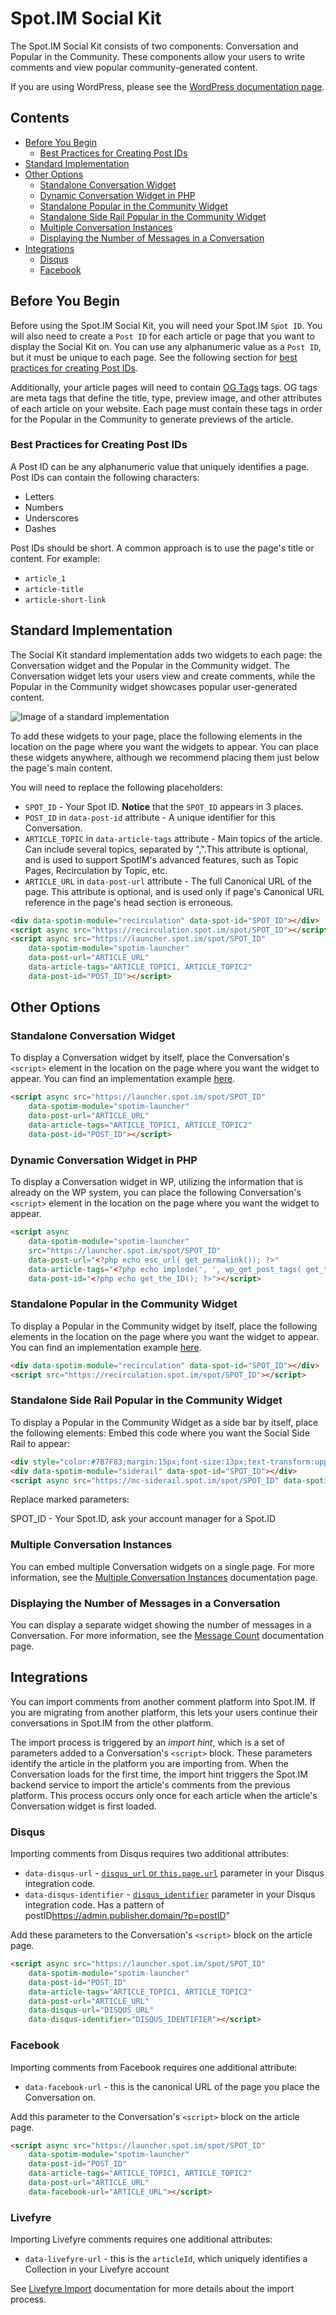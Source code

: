 # Spot.IM Social Kit

The Spot.IM Social Kit consists of two components: Conversation and Popular in the Community. These components allow your users to write comments and view popular community-generated content.

If you are using WordPress, please see the [WordPress documentation page](../wordpress/README.md).

## Contents

  - [Before You Begin](#before-you-begin)
    - [Best Practices for Creating Post IDs](#best-practices-for-creating-post-ids)
  - [Standard Implementation](#standard-implementation)
  - [Other Options](#other-options)
    - [Standalone Conversation Widget](#standalone-conversation-widget)
    - [Dynamic Conversation Widget in PHP](#dynamic-conversation-widget-in-php)
    - [Standalone Popular in the Community Widget](#standalone-popular-in-the-community-widget)
    - [Standalone Side Rail Popular in the Community Widget](#standalone-side-rail-popular-in-the-community-widget)
    - [Multiple Conversation Instances](#multiple-conversation-instances)
    - [Displaying the Number of Messages in a Conversation](#displaying-the-number-of-messages-in-a-conversation)
  - [Integrations](#integrations)
    - [Disqus](#disqus)
    - [Facebook](#facebook)

## Before You Begin

Before using the Spot.IM Social Kit, you will need your Spot.IM `Spot ID`. You will also need to create a `Post ID` for each article or page that you want to display the Social Kit on. You can use any alphanumeric value as a `Post ID`, but it must be unique to each page. See the following section for [best practices for creating Post IDs](#best-practices-for-creating-post-ids).

Additionally, your article pages will need to contain [OG Tags](https://blog.kissmetrics.com/open-graph-meta-tags/) tags. OG tags are meta tags that define the title, type, preview image, and other attributes of each article on your website. Each page must contain these tags in order for the Popular in the Community to generate previews of the article.

### Best Practices for Creating Post IDs

A Post ID can be any alphanumeric value that uniquely identifies a page. Post IDs can contain the following characters:

- Letters
- Numbers
- Underscores
- Dashes

Post IDs should be short. A common approach is to use the page's title or content. For example:

- `article_1`
- `article-title`
- `article-short-link`

## Standard Implementation

The Social Kit standard implementation adds two widgets to each page: the Conversation widget and the Popular in the Community widget. The Conversation widget lets your users view and create comments, while the Popular in the Community widget showcases popular user-generated content.

![Image of a standard implementation](social-kit.png)

To add these widgets to your page, place the following elements in the location on the page where you want the widgets to appear. You can place these widgets anywhere, although we recommend placing them just below the page's main content.

You will need to replace the following placeholders:
- `SPOT_ID` - Your Spot ID. **Notice** that the `SPOT_ID` appears in 3 places.
- `POST_ID` in `data-post-id` attribute - A unique identifier for this Conversation.
- `ARTICLE_TOPIC` in `data-article-tags` attribute - Main topics of the article. Can include several topics, separated by ",".This attribute is optional, and is used to support SpotIM's advanced features, such as Topic Pages, Recirculation by Topic, etc.
- `ARTICLE_URL` in `data-post-url` attribute - The full Canonical URL of the page. This attribute is optional, and is used only if page's Canonical URL reference in the page's head section is erroneous.

```html
<div data-spotim-module="recirculation" data-spot-id="SPOT_ID"></div>
<script async src="https://recirculation.spot.im/spot/SPOT_ID"></script>
<script async src="https://launcher.spot.im/spot/SPOT_ID"
    data-spotim-module="spotim-launcher"
    data-post-url="ARTICLE_URL"
    data-article-tags="ARTICLE_TOPIC1, ARTICLE_TOPIC2"    
    data-post-id="POST_ID"></script>
```

## Other Options

### Standalone Conversation Widget

To display a Conversation widget by itself, place the Conversation's `<script>` element in the location on the page where you want the widget to appear. You can find an implementation example [here](conversation-example.html).

```html
<script async src="https://launcher.spot.im/spot/SPOT_ID"
    data-spotim-module="spotim-launcher"
    data-post-url="ARTICLE_URL"
    data-article-tags="ARTICLE_TOPIC1, ARTICLE_TOPIC2"    
    data-post-id="POST_ID"></script>
```

### Dynamic Conversation Widget in PHP

To display a Conversation widget in WP, utilizing the information that is already on the WP system, you can place the following Conversation's `<script>` element in the location on the page where you want the widget to appear.

```html
<script async
    data-spotim-module="spotim-launcher"
    src="https://launcher.spot.im/spot/SPOT_ID"
    data-post-url="<?php echo esc_url( get_permalink()); ?>"
    data-article-tags="<?php echo implode(', ', wp_get_post_tags( get_the_ID(), array( 'fields' => 'names' ) )); ?>"    
    data-post-id="<?php echo get_the_ID(); ?>"></script>
```

### Standalone Popular in the Community Widget

To display a Popular in the Community widget by itself, place the following elements in the location on the page where you want the widget to appear. You can find an implementation example [here](popular-in-the-community-example.html).

```html
<div data-spotim-module="recirculation" data-spot-id="SPOT_ID"></div>
<script src="https://recirculation.spot.im/spot/SPOT_ID"></script>
```

### Standalone Side Rail Popular in the Community Widget
To display a Popular in the Community Widget as a side bar by itself, place the following elements:
Embed this code where you want the Social Side Rail to appear:

```html
<div style="color:#7B7F83;margin:15px;font-size:13px;text-transform:uppercase;">Popular in the Community</div>
<div data-spotim-module="siderail" data-spot-id="SPOT_ID"></div>
<script async src="https://mc-siderail.spot.im/spot/SPOT_ID" data-spotim-script="siderail"></script>
```

Replace marked parameters:

SPOT_ID - Your Spot.ID, ask your account manager for a Spot.ID

### Multiple Conversation Instances

You can embed multiple Conversation widgets on a single page. For more information, see the [Multiple Conversation Instances](../multiple-conversation-instances/README.md) documentation page.

### Displaying the Number of Messages in a Conversation

You can display a separate widget showing the number of messages in a Conversation. For more information, see the [Message Count](../comments-count/README.md) documentation page.

## Integrations

You can import comments from another comment platform into Spot.IM. If you are migrating from another platform, this lets your users continue their conversations in Spot.IM from the other platform.

The import process is triggered by an _import hint_, which is a set of parameters added to a Conversation's `<script>` block. These parameters identify the article in the platform you are importing from. When the Conversation loads for the first time, the import hint triggers the Spot.IM backend service to import the article's comments from the previous platform. This process occurs only once for each article when the article's Conversation widget is first loaded.

### Disqus

Importing comments from Disqus requires two additional attributes:

- `data-disqus-url` - [`disqus_url` or `this.page.url`](https://help.disqus.com/customer/portal/articles/472098-javascript-configuration-variables#thispageurl) parameter in your Disqus integration code.
- `data-disqus-identifier` - [`disqus_identifier`](https://help.disqus.com/customer/portal/articles/472099-what-is-a-disqus-identifier-) parameter in your Disqus integration code. Has a pattern of postID<whitespace>https://admin.publisher.domain/?p=postID"

Add these parameters to the Conversation's `<script>` block on the article page.

```html
<script async src="https://launcher.spot.im/spot/SPOT_ID"
    data-spotim-module="spotim-launcher"
    data-post-id="POST_ID"
    data-article-tags="ARTICLE_TOPIC1, ARTICLE_TOPIC2"
    data-post-url="ARTICLE_URL"
    data-disqus-url="DISQUS_URL"
    data-disqus-identifier="DISQUS_IDENTIFIER"></script>
```

### Facebook

Importing comments from Facebook requires one additional attribute:

- `data-facebook-url` - this is the canonical URL of the page you place the Conversation on.

Add this parameter to the Conversation's `<script>` block on the article page.

```html
<script async src="https://launcher.spot.im/spot/SPOT_ID"
    data-spotim-module="spotim-launcher"
    data-post-id="POST_ID"
    data-article-tags="ARTICLE_TOPIC1, ARTICLE_TOPIC2"
    data-post-url="ARTICLE_URL"
    data-facebook-url="ARTICLE_URL"></script>
```

### Livefyre

Importing Livefyre comments requires one additional attributes:

- `data-livefyre-url` - this is the `articleId`, which uniquely identifies a Collection in your Livefyre account

See [Livefyre Import](../livefyre-import/README.md) documentation for more details about the import process.
